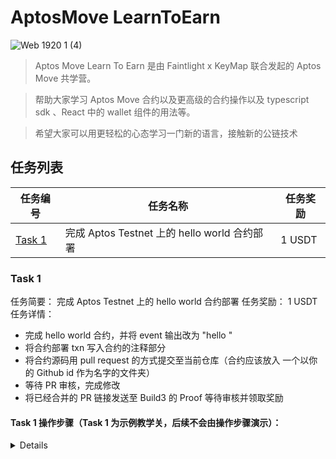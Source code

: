 # AptosMove LearnToEarn
![Web 1920 1 (4)](https://github.com/user-attachments/assets/1f52b068-61fb-456d-98ca-cda7042ade30)

>Aptos Move Learn To Earn 是由 Faintlight x KeyMap 联合发起的 Aptos Move 共学营。

>帮助大家学习 Aptos Move 合约以及更高级的合约操作以及 typescript sdk 、React 中的 wallet 组件的用法等。

>希望大家可以用更轻松的心态学习一门新的语言，接触新的公链技术



## 任务列表

| 任务编号 | 任务名称 | 任务奖励 |
|--------|--------|--------|
| [Task 1](https://www.buildthree.xyz/bounty/0xd4548fe6626f7fb1c188d233677145ee1018aa2506590535baeeb602c01fabb1) | 完成 Aptos Testnet 上的 hello  world 合约部署 | 1 USDT |


### Task 1

任务简要： 完成 Aptos Testnet 上的 hello  world 合约部署
任务奖励： 1 USDT 
任务详情：

- 完成 hello world 合约，并将 event 输出改为 "hello <Your github id>"
- 将合约部署 txn 写入合约的注释部分
- 将合约源码用 pull request 的方式提交至当前仓库（合约应该放入 一个以你的 Github id 作为名字的文件夹）
- 等待 PR 审核，完成修改
- 将已经合并的 PR 链接发送至 Build3 的 Proof 等待审核并领取奖励

#### Task 1 操作步骤（Task 1 为示例教学关，后续不会由操作步骤演示）：
<details>
1. **在 Build3 中领取任务**
   - 链接 Aptos Petra 钱包 / Google 钱包 领取任务： https://www.buildthree.xyz/bounty/0xd4548fe6626f7fb1c188d233677145ee1018aa2506590535baeeb602c01fabb1

2. **Fork 本项目**
   点击右上角的 `Fork` 按钮，将项目 fork 到你的 GitHub 账户。

3. **Clone 本地仓库**
   在本地将 fork 后的仓库 clone 到你的本地：

   **注意修改 <your-username> 部分为你的 Github id，否则 clone 失败**
  
   ```bash
   git clone https://github.com/<your-username>/AptosMove-LearnToEarn.git
   cd AptosMove-LearnToEarn
   ```
4. **创建文件夹结构**
  在根目录下创建一个以你的 GitHub ID 命名的文件夹，然后在该文件夹下创建 task1 文件夹，并将 Hello World 合约放入该文件夹中
  
  例如，假设你的 GitHub ID 为 username，文件夹结构应如下所示：

  ```
  username/
  └── task1/
      └── sources
          └── hello_world.move
      └── Move.toml
  ```

  1. 可以使用 `mkdir username` 创建外层文件夹

  2. 然后使用 `mkdir task1` 创建 task 1 文件夹

  3. 并执行 `aptos move init --name task1` 创建 Aptos 项目目录结构

  4. 在 sources 目录下创建 hello_world.move 文件
5. **编写 hello_world.move**
   在 hello_world.move 中填写以下代码，注意要将 <Your Github ID> Github ID 修改成自己的

   ```
   module hello_world::hello_world {
       use std::string::{String, utf8};
   
   
       struct HelloWorld has key {
           message: String
       }
   
       fun init_module(sender: &signer) {
           move_to(sender, HelloWorld{
               message:  utf8(b"Hello, <Your Github ID>!")
           });
       }
   }

   ```
6. **编译并publish 合约**
   - 可以先使用 `aptos init` 创建一个私钥账户，并根据提示领取测试币
   - 使用 `aptos move publish` 可以部署代码
   - 将在部署代码前替换下方的 <在 Build3 领取任务的钱包地址> 
   - 将部署代码后的 txn hash 保存到当前代码中 , 替换 <TXN Hash>

   ```

   module hello_world::hello_world {
       use std::string::{String, utf8};
   
   
       struct HelloWorld has key {
           message: String
       }

       // <在 Build3 领取任务的钱包地址>
       // https://explorer.aptoslabs.com/txn/<TXN Hash>?network=testnet
       fun init_module(sender: &signer) {
           move_to(sender, HelloWorld{
               message:  utf8(b"Hello, <Your Github ID>!")
           });
       }
   }
   ```
7. **commit 代码并提交 Pull request**
   - 这一步骤可以使用 AI 或者 搜索引擎
9. **等待合并 - 提交 PR 的链接至 Build3**
   - 当请求合并的 PR 被成功合并后，将合并的 PR 链接发送至
</details>
